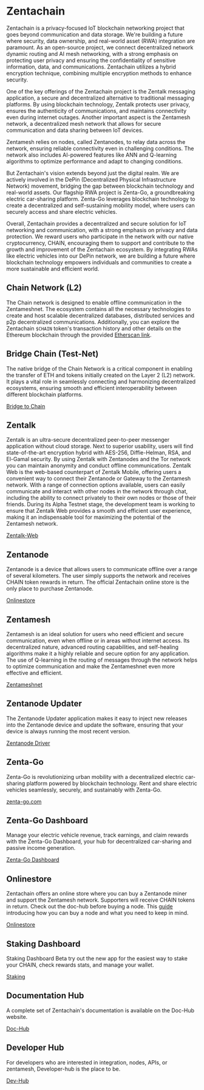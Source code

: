 # Zentachain
Zentachain is a privacy-focused IoT blockchain networking project that goes beyond communication and data storage. We're building a future where security, data ownership, and real-world asset (RWA) integration are paramount. As an open-source project, we connect decentralized network dynamic routing and AI mesh networking, with a strong emphasis on protecting user privacy and ensuring the confidentiality of sensitive information, data, and communications. Zentachain utilizes a hybrid encryption technique, combining multiple encryption methods to enhance security.

One of the key offerings of the Zentachain project is the Zentalk messaging application, a secure and decentralized alternative to traditional messaging platforms. By using blockchain technology, Zentalk protects user privacy, ensures the authenticity of communications, and maintains connectivity even during internet outages.
Another important aspect is the Zentamesh network, a decentralized mesh network that allows for secure communication and data sharing between IoT devices.

Zentamesh relies on nodes, called Zentanodes, to relay data across the network, ensuring reliable connectivity even in challenging conditions. The network also includes AI-powered features like ANN and Q-learning algorithms to optimize performance and adapt to changing conditions.

But Zentachain's vision extends beyond just the digital realm. We are actively involved in the DePin (Decentralized Physical Infrastructure Network) movement, bridging the gap between blockchain technology and real-world assets. Our flagship RWA project is Zenta-Go, a groundbreaking electric car-sharing platform. Zenta-Go leverages blockchain technology to create a decentralized and self-sustaining mobility model, where users can securely access and share electric vehicles.

Overall, Zentachain provides a decentralized and secure solution for IoT networking and communication, with a strong emphasis on privacy and data protection. We reward users who participate in the network with our native cryptocurrency, CHAIN, encouraging them to support and contribute to the growth and improvement of the Zentachain ecosystem. By integrating RWAs like electric vehicles into our DePin network, we are building a future where blockchain technology empowers individuals and communities to create a more sustainable and efficient world.

## Chain Network (L2)

The Chain network is designed to enable offline communication in the Zentameshnet. The ecosystem contains all the necessary technologies to create and host scalable decentralized databases, distributed services and p2p decentralized communications. Additionally, you can explore the Zentachain ```$CHAIN``` token's transaction history and other details on the Ethereum blockchain through the provided [Etherscan link](https://etherscan.io/token/0xc91f1effddc4a727f4de78e400137390779ec062).

## Bridge Chain (Test-Net)

The native bridge of the Chain Network is a critical component in enabling the transfer of ETH and tokens initially created on the Layer 2 (L2) network. It plays a vital role in seamlessly connecting and harmonizing decentralized ecosystems, ensuring smooth and efficient interoperability between different blockchain platforms. 

[Bridge to Chain](https://sepolia-bridge.zentachain.io/)

## Zentalk

Zentalk is an ultra-secure decentralized peer-to-peer messenger application without cloud storage. Next to superior usability, users will find state-of-the-art encryption hybrid with AES-256, Diffie-Helman, RSA, and El-Gamal security. By using Zentalk with Zentanodes and the Tor network you can maintain anonymity and conduct offline communications. Zentalk Web is the web-based counterpart of Zentalk Mobile, offering users a convenient way to connect their Zentanode or Gateway to the Zentamesh network. With a range of connection options available, users can easily communicate and interact with other nodes in the network through chat, including the ability to connect privately to their own nodes or those of their friends. During its Alpha Testnet stage, the development team is working to ensure that Zentalk Web provides a smooth and efficient user experience, making it an indispensable tool for maximizing the potential of the Zentamesh network.

[Zentalk-Web](https://zentalk.chat)

## Zentanode

Zentanode is a device that allows users to communicate offline over a range of several kilometers. The user simply supports the network and receives CHAIN token rewards in return. The official Zentachain online store is the only place to purchase Zentanode.

[Onlinestore](https://zentanode.com)

## Zentamesh

Zentamesh is an ideal solution for users who need efficient and secure communication, even when offline or in areas without internet access. Its decentralized nature, advanced routing capabilities, and self-healing algorithms make it a highly reliable and secure option for any application. The use of Q-learning in the routing of messages through the network helps to optimize communication and make the Zentameshnet even more effective and efficient.

[Zentameshnet](https://docs.zentachain.io/Overview/introduction)

## Zentanode Updater

The Zentanode Updater application makes it easy to inject new releases into the Zentanode device and update the software, ensuring that your device is always running the most recent version.

[Zentanode Driver](https://zentachain.io/zentanodeupdater)

## Zenta-Go

Zenta-Go is revolutionizing urban mobility with a decentralized electric car-sharing platform powered by blockchain technology. Rent and share electric vehicles seamlessly, securely, and sustainably with Zenta-Go. 

[zenta-go.com](zenta-go.com)

## Zenta-Go Dashboard

Manage your electric vehicle revenue, track earnings, and claim rewards with the Zenta-Go Dashboard, your hub for decentralized car-sharing and passive income generation.

[Zenta-Go Dashboard](https://earn.zenta-go.com/) 

## Onlinestore

Zentachain offers an online store where you can buy a Zentanode miner and support the Zentamesh network. Supporters will receive CHAIN tokens in return. Check out the doc-hub before buying a node. This [guide](https://docs.zentachain.io/zentanode/purchase-guide) introducing how you can buy a node and what you need to keep in mind.

[Onlinestore](https://zentanode.com)

## Staking Dashboard

Staking Dashboard Beta try out the new app for the easiest way to stake your CHAIN, check rewards stats, and manage your wallet.

[Staking](https://staking.zentachain.io)
 
## Documentation Hub

A complete set of Zentachain's documentation is available on the Doc-Hub website.

[Doc-Hub](https://docs.zentachain.io)

## Developer Hub

For developers who are interested in integration, nodes, APIs, or zentamesh, Developer-hub is the place to be.

[Dev-Hub](https://devs-chain.zentachain.io/)
